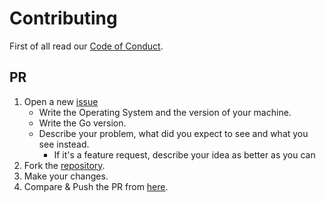 # Contributing

First of all read our [Code of Conduct](CODE_OF_CONDUCT.md).

## PR

1. Open a new [issue](https://iris-app/issues/new)
    * Write the Operating System and the version of your machine.
    * Write the Go version.
    * Describe your problem, what did you expect to see and what you see instead.
        * If it's a feature request, describe your idea as better as you can
2. Fork the [repository](https://iris-app).
3. Make your changes.
4. Compare & Push the PR from [here](https://iris-app/compare).
